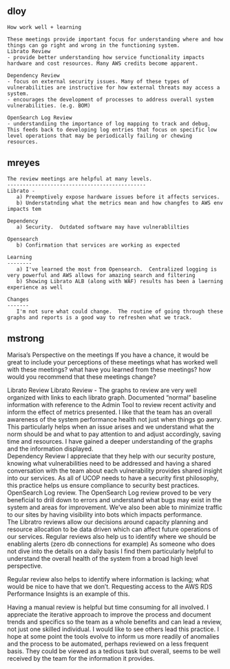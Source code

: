 ## dloy

```
How work well + learning

These meetings provide important focus for understanding where and how things can go right and wrong in the functioning system.
Librato Review 
- provide better understanding how service functionality impacts hardware and cost resources. Many AWS credits become apparent.

Dependency Review 
- focus on external security issues. Many of these types of vulnerabilities are instructive for how external threats may access a system.
- encourages the development of processes to address overall system vulnerabilities. (e.g. BOM)

OpenSearch Log Review
- understandiing the importance of log mapping to track and debug. This feeds back to developing log entries that focus on specific low level operations that may be periodically failing or chewing resources.
```

## mreyes

```
The review meetings are helpful at many levels.
---------------------------------------------
Librato -
   a) Preemptively expose hardware issues before it affects services.
   b) Understatnding what the metrics mean and how changfes to AWS env impacts tem

Dependency
   a) Security.  Outdated software may have vulnerablilties

Opensearch
   b) Confirmation that services are working as expected

Learning
--------
   a) I've learned the most from Opensearch.  Centralized logging is very powerful and AWS allows for amazing search and filtering
   b) Showing Librato ALB (along with WAF) results has been a laerning experience as well

Changes
-------
   I'm not sure what could change.  The routine of going through these graphs and reports is a good way to refreshen what we track.
```

## mstrong

Marisa’s Perspective on the meetings
If you have a chance, it would be great to include your perceptions of these meetings
what has worked well with these meetings?
what have you learned from these meetings?
how would you recommend that these meetings change?

Librato Review
Librato Review - The graphs to review are very well organized with links to each librato graph.  Documented “normal” baseline information with reference to the Admin Tool to review recent activity and inform the effect of metrics presented. I like that the team has an overall awareness of the system performance health not just when things go awry.  This particularly helps when an issue arises and we understand what the norm should be and what to pay attention to and adjust accordingly, saving time and resources. I have gained a deeper understanding of the graphs and the information displayed.   
Dependency Review
I appreciate that they help with our security posture, knowing what vulnerabilities need to be addressed and having a shared conversation with the team about each vulnerability provides shared insight into our services.  As all of UCOP needs to have a security first philosophy, this practice helps us ensure compliance to security best practices.  
OpenSearch Log review. 
The OpenSearch Log review proved to be very beneficial to drill down to errors and understand what bugs may exist in the system and areas for improvement.  We’ve also been able to minimize traffic to our sites by having visibility into bots which impacts performance.  
The Libratro reviews allow our decisions around capacity planning and resource allocation to be data driven which can affect future operations of our services.
Regular reviews also help us to identify where we should be enabling alerts (zero db connections for example)
As someone who does not dive into the details on a daily basis I find them particularly helpful to understand the overall health of the system from a broad high level perspective.

Regular review also helps to identify where information is lacking; what would be nice to have that we don’t.  Requesting access to the AWS RDS Performance Insights is an example of this.  

Having a manual review is helpful but time consuming for all involved.  I appreciate the iterative approach to improve the process and document trends and specifics so the team as a whole benefits and can lead a review, not just one skilled individual. I would like to see others lead this practice.   I hope at some point the tools evolve to inform us more readily of anomalies and the process to be automated, perhaps reviewed on a less frequent basis.  They could be viewed as a tedious task but overall, seems to be well received by the team for the information it provides.  

